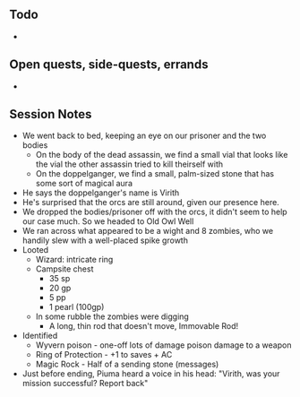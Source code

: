 ## Todo
- 
## Open quests, side-quests, errands
- 
## Session Notes
- We went back to bed, keeping an eye on our prisoner and the two bodies
	- On the body of the dead assassin, we find a small vial that looks like the vial the other assassin tried to kill theirself with
	- On the doppelganger, we find a small, palm-sized stone that has some sort of magical aura
- He says the doppelganger's name is Virith
- He's surprised that the orcs are still around, given our presence here. 
- We dropped the bodies/prisoner off with the orcs, it didn't seem to help our case much. So we headed to Old Owl Well
- We ran across what appeared to be a wight and 8 zombies, who we handily slew with a well-placed spike growth
- Looted
	- Wizard: intricate ring
	- Campsite chest
		- 35 sp
		- 20 gp
		- 5 pp
		- 1 pearl (100gp)
	- In some rubble the zombies were digging
		- A long, thin rod that doesn't move, Immovable Rod!
- Identified 
	- Wyvern poison - one-off lots of damage poison damage to a weapon
	- Ring of Protection - +1 to saves + AC
	- Magic Rock - Half of a sending stone (messages) 
- Just before ending, Piuma heard a voice in his head: "Virith, was your mission successful? Report back"